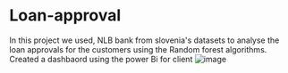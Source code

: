 # Loan-approval
In this project we used, NLB bank from slovenia's datasets to analyse the loan approvals for the customers using the Random forest algorithms.
Created a dashbaord using the power Bi for client
![image](https://github.com/Optimus-Q/Loan-approval/assets/46313772/5c504391-09f1-40e0-9ccc-f0f6906581c5)


